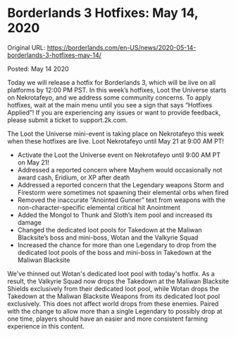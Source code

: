 Borderlands 3 Hotfixes: May 14, 2020
====================================

Original URL: https://borderlands.com/en-US/news/2020-05-14-borderlands-3-hotfixes-may-14/

Posted: May 14 2020

Today we will release a hotfix for Borderlands 3, which will be live on all platforms by 12:00 PM PST. In this week’s hotfixes, Loot the Universe starts on Nekrotafeyo, and we address some community concerns. To apply hotfixes, wait at the main menu until you see a sign that says “Hotfixes Applied”! If you are experiencing any issues or want to provide feedback, please submit a ticket to support.2k.com.

The Loot the Universe mini-event is taking place on Nekrotafeyo this week when these hotfixes are live. Loot Nekrotafeyo until May 21 at 9:00 AM PT!

- Activate the Loot the Universe event on Nekrotafeyo until 9:00 AM PT on May 21!
- Addressed a reported concern where Mayhem would occasionally not award cash, Eridium, or XP after death
- Addressed a reported concern that the Legendary weapons Storm and Firestorm were sometimes not spawning their elemental orbs when fired
- Removed the inaccurate “Anointed Gunner” text from weapons with the non-character-specific elemental critical hit Anointment
- Added the Mongol to Thunk and Sloth’s item pool and increased its damage
- Changed the dedicated loot pools for Takedown at the Maliwan Blacksite’s boss and mini-boss, Wotan and the Valkyrie Squad
- Increased the chance for more than one Legendary to drop from the dedicated loot pools of the boss and mini-boss in Takedown at the Maliwan Blacksite

We've thinned out Wotan's dedicated loot pool with today's hotfix. As a result, the Valkyrie Squad now drops the Takedown at the Maliwan Blacksite Shields exclusively from their dedicated loot pool, while Wotan drops the Takedown at the Maliwan Blacksite Weapons from its dedicated loot pool exclusively.  This does not affect world drops from these enemies. Paired with the change to allow more than a single Legendary to possibly drop at one time, players should have an easier and more consistent farming experience in this content.

